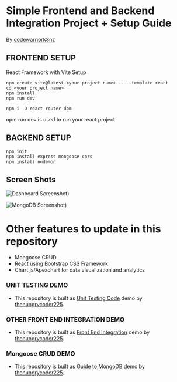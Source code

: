 # Simple Frontend and Backend Integration Project + Setup Guide

By [codewarriork3nz](https://github.com/3612kenken/)

## FRONTEND SETUP

React Framework with Vite Setup

```
npm create vite@latest <your project name> -- --template react
cd <your project name>
npm install
npm run dev

npm i -D react-router-dom
```

npm run dev is used to run your react project

## BACKEND SETUP

```
npm init
npm install express mongoose cors
npm install nodemon
```

## Screen Shots
![Dashboard Screenshot ]([.dashboard.png))

![MongoDB Screenshot ]([.database.png))

# Other features to update in this repository

- Mongoose CRUD
- React using Bootstrap CSS Framework
- Chart.js/Apexchart for data visualization and analytics

### UNIT TESTING DEMO

- This repository is built as [Unit Testing Code](https://github.com/thehungrycoder225/unit-test-demo.git) demo by [thehungrycoder225](https://github.com/thehungrycoder225/).

### OTHER FRONT END INTEGRATION DEMO

- This repository is built as [Front End Integration](https://github.com/thehungrycoder225/demo-frontend-integration.git) demo by [thehungrycoder225](https://github.com/thehungrycoder225/).

### Mongoose CRUD DEMO

- This repository is built as [Guide to MongoDB](https://github.com/thehungrycoder225/guide-to-mongodb.git) demo by [thehungrycoder225](https://github.com/thehungrycoder225/).
